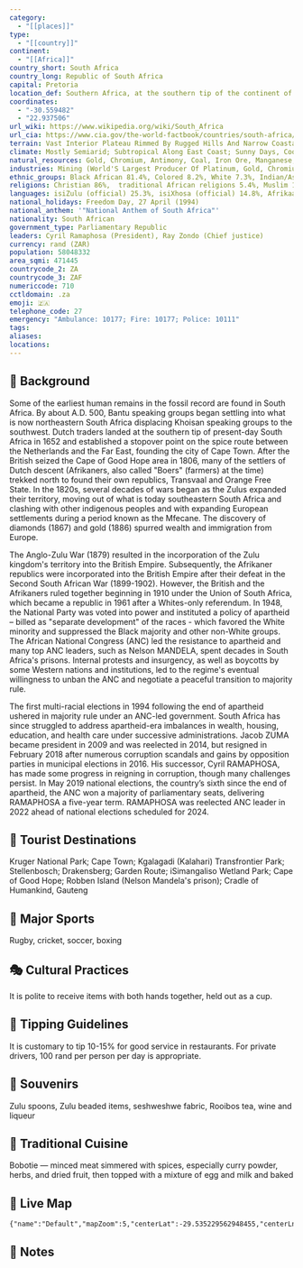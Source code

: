 ```yaml
---
category:
  - "[[places]]"
type:
  - "[[country]]"
continent:
  - "[[Africa]]"
country_short: South Africa
country_long: Republic of South Africa
capital: Pretoria
location_def: Southern Africa, at the southern tip of the continent of Africa
coordinates:
  - "-30.559482"
  - "22.937506"
url_wiki: https://www.wikipedia.org/wiki/South_Africa
url_cia: https://www.cia.gov/the-world-factbook/countries/south-africa/
terrain: Vast Interior Plateau Rimmed By Rugged Hills And Narrow Coastal Plain
climate: Mostly Semiarid; Subtropical Along East Coast; Sunny Days, Cool Nights
natural_resources: Gold, Chromium, Antimony, Coal, Iron Ore, Manganese, Nickel, Phosphates, Tin, Rare Earth Elements, Uranium, Gem Diamonds, Platinum, Copper, Vanadium, Salt, Natural Gas
industries: Mining (World'S Largest Producer Of Platinum, Gold, Chromium), Automobile Assembly, Metalworking, Machinery, Textiles, Iron And Steel, Chemicals, Fertilizer, Foodstuffs, Commercial Ship Repair
ethnic_groups: Black African 81.4%, Colored 8.2%, White 7.3%, Indian/Asian 2.7%, other 0.4% (2022 est.)
religions: Christian 86%,  traditional African religions 5.4%, Muslim 1.9%, other 1.5%, nothing in particular 5.2% (2015 est.)
languages: isiZulu (official) 25.3%, isiXhosa (official) 14.8%, Afrikaans (official) 12.2%, Sepedi (official) 10.1%, Setswana (official) 9.1%, English (official) 8.1%, Sesotho (official) 7.9%, Xitsonga (official) 3.6%, siSwati (official) 2.8%, Tshivenda (official) 2.5%, isiNdebele (official) 1.6%, other (includes Khoi, Nama, and San languages) 2%
national_holidays: Freedom Day, 27 April (1994)
national_anthem: '"National Anthem of South Africa"'
nationality: South African
government_type: Parliamentary Republic
leaders: Cyril Ramaphosa (President), Ray Zondo (Chief justice)
currency: rand (ZAR)
population: 58048332
area_sqmi: 471445
countrycode_2: ZA
countrycode_3: ZAF
numericcode: 710
cctldomain: .za
emoji: 🇿🇦
telephone_code: 27
emergency: "Ambulance: 10177; Fire: 10177; Police: 10111"
tags: 
aliases: 
locations:
---
```

## 🌱 Background
Some of the earliest human remains in the fossil record are found in South Africa. By about A.D. 500, Bantu speaking groups began settling into what is now northeastern South Africa displacing Khoisan speaking groups to the southwest. Dutch traders landed at the southern tip of present-day South Africa in 1652 and established a stopover point on the spice route between the Netherlands and the Far East, founding the city of Cape Town. After the British seized the Cape of Good Hope area in 1806, many of the settlers of Dutch descent (Afrikaners, also called "Boers" (farmers) at the time) trekked north to found their own republics, Transvaal and Orange Free State. In the 1820s, several decades of wars began as the Zulus expanded their territory, moving out of what is today southeastern South Africa and clashing with other indigenous peoples and with expanding European settlements during a period known as the Mfecane. The discovery of diamonds (1867) and gold (1886) spurred wealth and immigration from Europe.

The Anglo-Zulu War (1879) resulted in the incorporation of the Zulu kingdom's territory into the British Empire. Subsequently, the Afrikaner republics were incorporated into the British Empire after their defeat in the Second South African War (1899-1902). However, the British and the Afrikaners ruled together beginning in 1910 under the Union of South Africa, which became a republic in 1961 after a Whites-only referendum. In 1948, the National Party was voted into power and instituted a policy of apartheid – billed as "separate development" of the races - which favored the White minority and suppressed the Black majority and other non-White groups. The African National Congress (ANC) led the resistance to apartheid and many top ANC leaders, such as Nelson MANDELA, spent decades in South Africa's prisons. Internal protests and insurgency, as well as boycotts by some Western nations and institutions, led to the regime's eventual willingness to unban the ANC and negotiate a peaceful transition to majority rule.

The first multi-racial elections in 1994 following the end of apartheid ushered in majority rule under an ANC-led government. South Africa has since struggled to address apartheid-era imbalances in wealth, housing, education, and health care under successive administrations. Jacob ZUMA became president in 2009 and was reelected in 2014, but resigned in February 2018 after numerous corruption scandals and gains by opposition parties in municipal elections in 2016. His successor, Cyril RAMAPHOSA, has made some progress in reigning in corruption, though many challenges persist. In May 2019 national elections, the country’s sixth since the end of apartheid, the ANC won a majority of parliamentary seats, delivering RAMAPHOSA a five-year term. RAMAPHOSA was reelected ANC leader in 2022 ahead of national elections scheduled for 2024.

## 📌 Tourist Destinations
Kruger National Park; Cape Town; Kgalagadi (Kalahari) Transfrontier Park; Stellenbosch; Drakensberg; Garden Route; iSimangaliso Wetland Park; Cape of Good Hope; Robben Island (Nelson Mandela's prison); Cradle of Humankind, Gauteng

## 🥇 Major Sports
Rugby, cricket, soccer, boxing

## 🎭 Cultural Practices
It is polite to receive items with both hands together, held out as a cup.

## 🫰 Tipping Guidelines
It is customary to tip 10-15% for good service in restaurants. For private drivers, 100 rand per person per day is appropriate.

## 🎁 Souvenirs
Zulu spoons, Zulu beaded items, seshweshwe fabric, Rooibos tea, wine and liqueur

## 🍲 Traditional Cuisine
Bobotie — minced meat simmered with spices, especially curry powder, herbs, and dried fruit, then topped with a mixture of egg and milk and baked

## 📡 Live Map
```mapview
{"name":"Default","mapZoom":5,"centerLat":-29.535229562948455,"centerLng":25.070800781250004,"query":"","chosenMapSource":0}
```

## 📒 Notes

